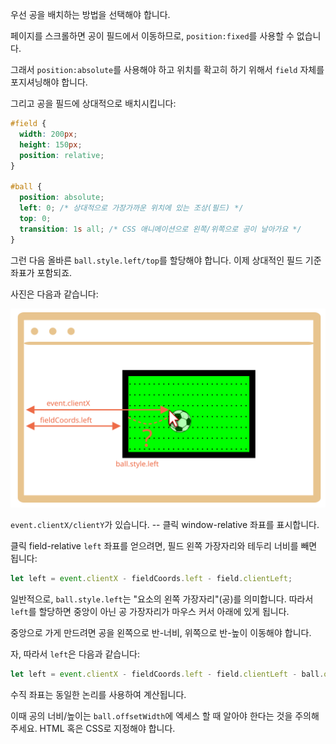 
우선 공을 배치하는 방법을 선택해야 합니다.

페이지를 스크롤하면 공이 필드에서 이동하므로, `position:fixed`를 사용할 수 없습니다.

그래서 `position:absolute`를 사용해야 하고 위치를 확고히 하기 위해서 `field` 자체를 포지셔닝해야 합니다.

그리고 공을 필드에 상대적으로 배치시킵니다:

```css
#field {
  width: 200px;
  height: 150px;
  position: relative;
}

#ball {
  position: absolute;
  left: 0; /* 상대적으로 가장가까운 위치에 있는 조상(필드) */
  top: 0;
  transition: 1s all; /* CSS 애니메이션으로 왼쪽/위쪽으로 공이 날아가요 */
}
```

그런 다음 올바른 `ball.style.left/top`를 할당해야 합니다. 이제 상대적인 필드 기준 좌표가 포함되죠.

사진은 다음과 같습니다:

![](move-ball-coords.svg)

`event.clientX/clientY`가 있습니다. -- 클릭 window-relative 좌표를 표시합니다.

클릭 field-relative `left` 좌표를 얻으려면, 필드 왼쪽 가장자리와 테두리 너비를 빼면 됩니다:

```js
let left = event.clientX - fieldCoords.left - field.clientLeft;
```

일반적으로, `ball.style.left`는 "요소의 왼쪽 가장자리"(공)를 의미합니다. 따라서 `left`를 할당하면 중앙이 아닌 공 가장자리가 마우스 커서 아래에 있게 됩니다.

중앙으로 가게 만드려면 공을 왼쪽으로 반-너비, 위쪽으로 반-높이 이동해야 합니다.

자, 따라서 `left`은 다음과 같습니다:

```js
let left = event.clientX - fieldCoords.left - field.clientLeft - ball.offsetWidth/2;
```

수직 좌표는 동일한 논리를 사용하여 계산됩니다.

이때 공의 너비/높이는 `ball.offsetWidth`에 엑세스 할 때 알아야 한다는 것을 주의해주세요. HTML 혹은 CSS로 지정해야 합니다.
